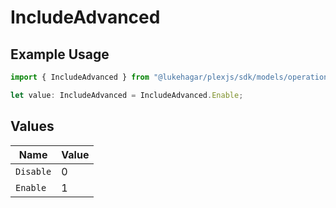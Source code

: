 # IncludeAdvanced

## Example Usage

```typescript
import { IncludeAdvanced } from "@lukehagar/plexjs/sdk/models/operations";

let value: IncludeAdvanced = IncludeAdvanced.Enable;
```

## Values

| Name      | Value     |
| --------- | --------- |
| `Disable` | 0         |
| `Enable`  | 1         |